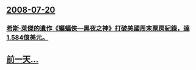 ## [2008-07-20](/zh/news/2008/07/20/index.md)

### [希斯·萊傑的遺作《蝙蝠俠—黑夜之神》打破美國周末票房紀錄，達1.584億美元。](/zh/news/2008/07/20/希斯-萊傑的遺作-蝙蝠俠-黑夜之神-打破美國周末票房紀錄-達1584億美元.md)
## [前一天...](/zh/news/2008/07/19/index.md)

